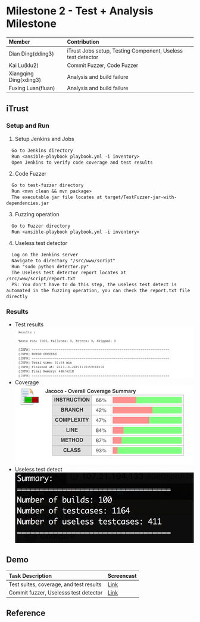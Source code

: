 # Milestone 2 - Test + Analysis Milestone #


| Member                 | Contribution |
| :---                   | :---         |
| Dian Ding(dding3)      | iTrust Jobs setup, Testing Component, Useless test detector |
| Kai Lu(klu2)           | Commit Fuzzer, Code Fuzzer |
| Xiangqing Ding(xding3) | Analysis and build failure |
| Fuxing Luan(fluan)     | Analysis and build failure |


## iTrust ##

### Setup and Run ###
1. Setup Jenkins and Jobs

  ```
    Go to Jenkins directory
    Run <ansible-playbook playbook.yml -i inventory>
    Open Jenkins to verify code coverage and test results
  ```

2. Code Fuzzer

  ```
    Go to test-fuzzer directory
    Run <mvn clean && mvn package>
    The executable jar file locates at target/TestFuzzer-jar-with-dependencies.jar
  ```

3. Fuzzing operation

  ```
    Go to Fuzzer directory
    Run <ansible-playbook playbook.yml -i inventory>  
  ```

4. Useless test detector
  
  ```
    Log on the Jenkins server
    Navigate to directory "/src/www/script"
    Run "sudo python detector.py"
    The Useless test detector report locates at /src/www/script/report.txt
    PS: You don't have to do this step, the useless test detect is automated in the fuzzing operation, you can check the report.txt file directly
  ```
  
### Results ###
* Test results
![coverage](test-result.png)
* Coverage
![coverage](coverage-summary.png)
* Useless test detect
![coverage](useless-test.png)


## Demo ##

| Task Description       | Screencast |
| :---                   | :---         |
| Test suites, coverage, and test results      | [Link](https://youtu.be/HnLdSuTxcw4) |
| Commit fuzzer, Uselesss test detector        | [Link](https://youtu.be/K9vi80O5OqA) |




## Reference ##
